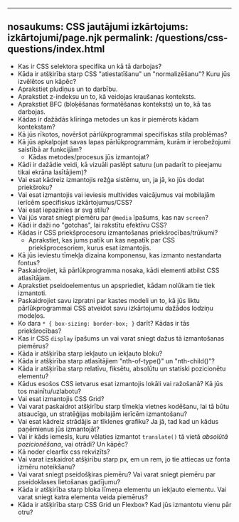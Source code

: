 ***

## nosaukums: CSS jautājumi&#xA;izkārtojums: izkārtojumi/page.njk&#xA;permalink: /questions/css-questions/index.html

*   Kas ir CSS selektora specifika un kā tā darbojas?
*   Kāda ir atšķirība starp CSS "atiestatīšanu" un "normalizēšanu"? Kuru jūs izvēlētos un kāpēc?
*   Aprakstiet pludiņus un to darbību.
*   Aprakstiet z-indeksu un to, kā veidojas kraušanas konteksts.
*   Aprakstiet BFC (bloķēšanas formatēšanas konteksts) un to, kā tas darbojas.
*   Kādas ir dažādās klīringa metodes un kas ir piemērots kādam kontekstam?
*   Kā jūs rīkotos, novēršot pārlūkprogrammai specifiskas stila problēmas?
*   Kā jūs apkalpojat savas lapas pārlūkprogrammām, kurām ir ierobežojumi saistībā ar funkcijām?
    *   Kādas metodes/procesus jūs izmantojat?
*   Kādi ir dažādie veidi, kā vizuāli paslēpt saturu (un padarīt to pieejamu tikai ekrāna lasītājiem)?
*   Vai esat kādreiz izmantojis režģa sistēmu, un, ja jā, ko jūs dodat priekšroku?
*   Vai esat izmantojis vai ieviesis multivides vaicājumus vai mobilajām ierīcēm specifiskus izkārtojumus/CSS?
*   Vai esat iepazinies ar svg stilu?
*   Vai jūs varat sniegt piemēru par `@media` īpašums, kas nav `screen`?
*   Kādi ir daži no "gotchas", lai rakstītu efektīvu CSS?
*   Kādas ir CSS priekšprocesoru izmantošanas priekšrocības/trūkumi?
    *   Aprakstiet, kas jums patīk un kas nepatīk par CSS priekšprocesoriem, kurus esat izmantojis.
*   Kā jūs ieviestu tīmekļa dizaina komponensu, kas izmanto nestandarta fontus?
*   Paskaidrojiet, kā pārlūkprogramma nosaka, kādi elementi atbilst CSS atlasītājam.
*   Aprakstiet pseidoelementus un apspriediet, kādam nolūkam tie tiek izmantoti.
*   Paskaidrojiet savu izpratni par kastes modeli un to, kā jūs liktu pārlūkprogrammai CSS atveidot savu izkārtojumu dažādos lodziņu modeļos.
*   Ko dara `* { box-sizing: border-box; }` darīt? Kādas ir tās priekšrocības?
*   Kas ir CSS `display` īpašums un vai varat sniegt dažus tā izmantošanas piemērus?
*   Kāda ir atšķirība starp iekļauto un iekļauto bloku?
*   Kāda ir atšķirība starp atlasītājiem "nth-of-type()" un "nth-child()"?
*   Kāda ir atšķirība starp relatīvu, fiksētu, absolūtu un statiski pozicionētu elementu?
*   Kādus esošos CSS ietvarus esat izmantojis lokāli vai ražošanā? Kā jūs tos mainītu/uzlabotu?
*   Vai esat izmantojis CSS Grid?
*   Vai varat paskaidrot atšķirību starp tīmekļa vietnes kodēšanu, lai tā būtu atsaucīga, un stratēģijas mobilajām ierīcēm izmantošanu?
*   Vai esat kādreiz strādājis ar tīklenes grafiku? Ja jā, tad kad un kādus paņēmienus jūs izmantojāt?
*   Vai ir kāds iemesls, kuru vēlaties izmantot `translate()` tā vietā *absolūtā pozicionēšana*, vai otrādi? Un kāpēc?
*   Kā noder clearfix css rekvizīts?
*   Vai varat izskaidrot atšķirību starp px, em un rem, jo tie attiecas uz fonta izmēru noteikšanu?
*   Vai varat sniegt pseidošķiras piemēru? Vai varat sniegt piemēru par pseidoklases lietošanas gadījumu?
*   Kāda ir atšķirība starp bloka līmeņa elementu un iekļauto elementu. Vai varat sniegt katra elementa veida piemērus?
*   Kāda ir atšķirība starp CSS Grid un Flexbox? Kad jūs izmantotu vienu pār otru?
